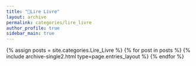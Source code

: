 ```yaml
---
title: "📓Lire Livre"
layout: archive
permalink: categories/lire_livre
author_profile: true
sidebar_main: true
---
```


{% assign posts = site.categories.Lire_Livre %}
{% for post in posts %} {% include archive-single2.html type=page.entries_layout %} {% endfor %}
